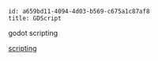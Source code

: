 ```
id: a659bd11-4094-4d03-b569-c675a1c87af8
title: GDScript
```

godot scripting

[scripting](https://docs.godotengine.org/en/3.1/getting_started/step_by_step/scripting.html)
